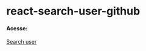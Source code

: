 # react-search-user-github

#### Acesse:
[Search user](https://leandrofsp.github.io/react-search-user-github/)

